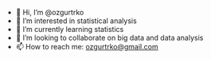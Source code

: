 - 👋 Hi, I’m @ozgurtrko
- 👀 I’m interested in statistical analysis
- 🌱 I’m currently learning statistics
- 💞️ I’m looking to collaborate on big data and data analysis
- 📫 How to reach me: ozgurtrko@gmail.com

<!---
ozgurtrko/ozgurtrko is a ✨ special ✨ repository because its `README.md` (this file) appears on your GitHub profile.
You can click the Preview link to take a look at your changes.
--->
